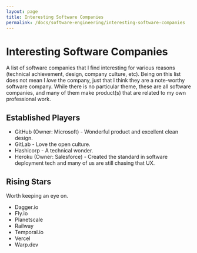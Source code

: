 ```yaml
---
layout: page
title: Interesting Software Companies
permalink: /docs/software-engineering/interesting-software-companies
---
```


# Interesting Software Companies

A list of software companies that I find interesting for various reasons (technical achievement, design, company culture, etc).
Being on this list does not mean I *love* the company, just that I think they are a note-worthy software company.
While there is no particular theme, these are all software companies, and many of them make product(s) that are related to my own professional work.

## Established Players

- GitHub (Owner: Microsoft) - Wonderful product and excellent clean design.
- GitLab - Love the open culture.
- Hashicorp - A technical wonder.
- Heroku (Owner: Salesforce) - Created the standard in software deployment tech and many of us are still chasing that UX.

## Rising Stars

Worth keeping an eye on.

- Dagger.io
- Fly.io
- Planetscale
- Railway
- Temporal.io
- Vercel
- Warp.dev